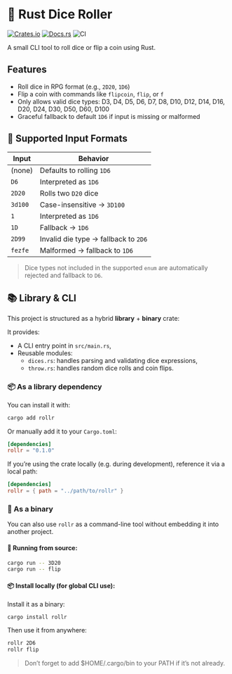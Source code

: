 # 🎲 Rust Dice Roller

[![Crates.io](https://img.shields.io/crates/v/rollr.svg)](https://crates.io/crates/rollr)
[![Docs.rs](https://docs.rs/rollr/badge.svg)](https://docs.rs/rollr)
![CI](https://github.com/craft-and-code/rollr/actions/workflows/rust.yml/badge.svg)

A small CLI tool to roll dice or flip a coin using Rust.

## Features

- Roll dice in RPG format (e.g., `2D20`, `1D6`)
- Flip a coin with commands like `flipcoin`, `flip`, or `f`
- Only allows valid dice types: D3, D4, D5, D6, D7, D8, D10, D12, D14, D16, D20, D24, D30, D50, D60, D100
- Graceful fallback to default `1D6` if input is missing or malformed

## 🧠 Supported Input Formats

| Input       | Behavior                              |
|-------------|---------------------------------------|
| (none)      | Defaults to rolling `1D6`             |
| `D6`        | Interpreted as `1D6`                  |
| `2D20`      | Rolls two `D20` dice                  |
| `3d100`     | Case-insensitive → `3D100`            |
| `1`         | Interpreted as `1D6`                  |
| `1D`        | Fallback → `1D6`                      |
| `2D99`      | Invalid die type → fallback to `2D6`  |
| `fezfe`     | Malformed → fallback to `1D6`         |

> Dice types not included in the supported `enum` are automatically rejected and fallback to `D6`.

## 📚 Library & CLI

This project is structured as a hybrid **library** + **binary** crate:

It provides:

- A CLI entry point in `src/main.rs`,
- Reusable modules:
  - `dices.rs`: handles parsing and validating dice expressions,
  - `throw.rs`: handles random dice rolls and coin flips.

### 📦 As a library dependency

You can install it with:

```bash
cargo add rollr
```

Or manually add it to your `Cargo.toml`:

```toml
[dependencies]
rollr = "0.1.0"
```

If you’re using the crate locally (e.g. during development), reference it via a local path:

```toml
[dependencies]
rollr = { path = "../path/to/rollr" }
```

### 🧰 As a binary

You can also use `rollr` as a command-line tool without embedding it into another project.

#### 🚀 Running from source:

```bash
cargo run -- 3D20
cargo run -- flip
```

#### 📦 Install locally (for global CLI use):

Install it as a binary:

```bash
cargo install rollr
```

Then use it from anywhere:

```bash
rollr 2D6
rollr flip
```

> Don’t forget to add $HOME/.cargo/bin to your PATH if it’s not already.

